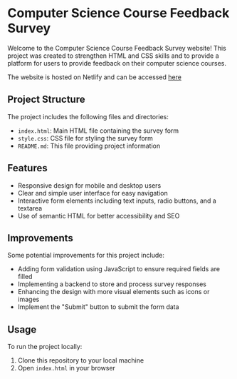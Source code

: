 # Computer Science Course Feedback Survey

Welcome to the Computer Science Course Feedback Survey website! This project was created to strengthen HTML and CSS skills and to provide a platform for users to provide feedback on their computer science courses.

The website is hosted on Netlify and can be accessed  [here](https://main--cssurveyforms.netlify.app/)

## Project Structure

The project includes the following files and directories:
- `index.html`: Main HTML file containing the survey form
- `style.css`: CSS file for styling the survey form
- `README.md`: This file providing project information

## Features
- Responsive design for mobile and desktop users
- Clear and simple user interface for easy navigation
- Interactive form elements including text inputs, radio buttons, and a textarea
- Use of semantic HTML for better accessibility and SEO

## Improvements
Some potential improvements for this project include:
- Adding form validation using JavaScript to ensure required fields are filled
- Implementing a backend to store and process survey responses
- Enhancing the design with more visual elements such as icons or images
- Implement the "Submit" button to submit the form data

## Usage
To run the project locally:
1. Clone this repository to your local machine
2. Open `index.html` in your browser
